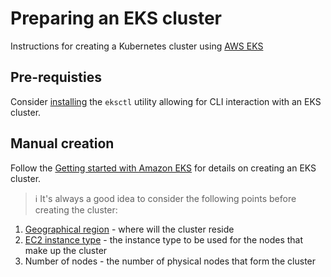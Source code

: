 # Preparing an EKS cluster
Instructions for creating a Kubernetes cluster using [AWS EKS](https://aws.amazon.com/eks/)

## Pre-requisties
Consider [installing](https://docs.aws.amazon.com/eks/latest/userguide/eksctl.html) the `eksctl` utility allowing for CLI interaction with an EKS cluster. 

## Manual creation
Follow the [Getting started with Amazon EKS](https://docs.aws.amazon.com/eks/latest/userguide/getting-started.html) for details on creating an EKS cluster. 

> :information_source:  It's always a good idea to consider the following points before creating the cluster:

1. [Geographical region](https://aws.amazon.com/about-aws/global-infrastructure/regions_az/) - where will the cluster reside
2. [EC2 instance type](https://aws.amazon.com/ec2/instance-types/) - the instance type to be used for the nodes that make up the cluster  
3. Number of nodes - the number of physical nodes that form the cluster